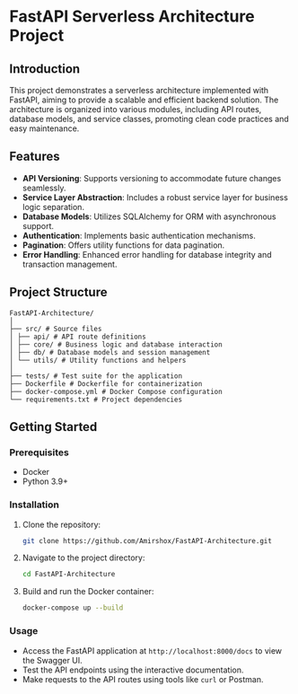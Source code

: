 # FastAPI Serverless Architecture Project

## Introduction

This project demonstrates a serverless architecture implemented with FastAPI, aiming to provide a scalable and efficient
backend solution. The architecture is organized into various modules, including API routes, database models, and service
classes, promoting clean code practices and easy maintenance.

## Features

- **API Versioning**: Supports versioning to accommodate future changes seamlessly.
- **Service Layer Abstraction**: Includes a robust service layer for business logic separation.
- **Database Models**: Utilizes SQLAlchemy for ORM with asynchronous support.
- **Authentication**: Implements basic authentication mechanisms.
- **Pagination**: Offers utility functions for data pagination.
- **Error Handling**: Enhanced error handling for database integrity and transaction management.

## Project Structure
```
FastAPI-Architecture/
│
├── src/ # Source files
│ ├── api/ # API route definitions
│ ├── core/ # Business logic and database interaction
│ ├── db/ # Database models and session management
│ └── utils/ # Utility functions and helpers
│
├── tests/ # Test suite for the application
├── Dockerfile # Dockerfile for containerization
├── docker-compose.yml # Docker Compose configuration
└── requirements.txt # Project dependencies
```

## Getting Started

### Prerequisites

- Docker
- Python 3.9+

### Installation

1. Clone the repository:
   ```bash
   git clone https://github.com/Amirshox/FastAPI-Architecture.git

2. Navigate to the project directory:
   ```bash
   cd FastAPI-Architecture

3. Build and run the Docker container:
    ```bash
    docker-compose up --build

### Usage

- Access the FastAPI application at `http://localhost:8000/docs` to view the Swagger UI.
- Test the API endpoints using the interactive documentation.
- Make requests to the API routes using tools like `curl` or Postman.
